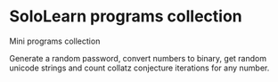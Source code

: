 # SoloLearn programs collection
Mini programs collection

Generate a random password, convert numbers to binary, get random unicode strings and count collatz conjecture iterations for any number.
